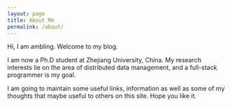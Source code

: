 ```yaml
---
layout: page
title: About Me
permalink: /about/
---
```


Hi, I am ambling. Welcome to my blog.

I am now a Ph.D student at Zhejiang University, China. My research interests lie on 
the area of distributed data management, and a full-stack programmer is my goal.

I am going to maintain some useful links, information as well as some of my thoughts 
that maybe useful to others on this site. 
Hope you like it.
